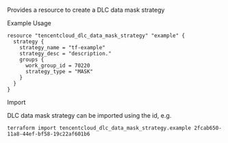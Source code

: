 Provides a resource to create a DLC data mask strategy

Example Usage

```hcl
resource "tencentcloud_dlc_data_mask_strategy" "example" {
  strategy {
    strategy_name = "tf-example"
    strategy_desc = "description."
    groups {
      work_group_id = 70220
      strategy_type = "MASK"
    }
  }
}
```

Import

DLC data mask strategy can be imported using the id, e.g.

```
terraform import tencentcloud_dlc_data_mask_strategy.example 2fcab650-11a8-44ef-bf58-19c22af601b6
```
